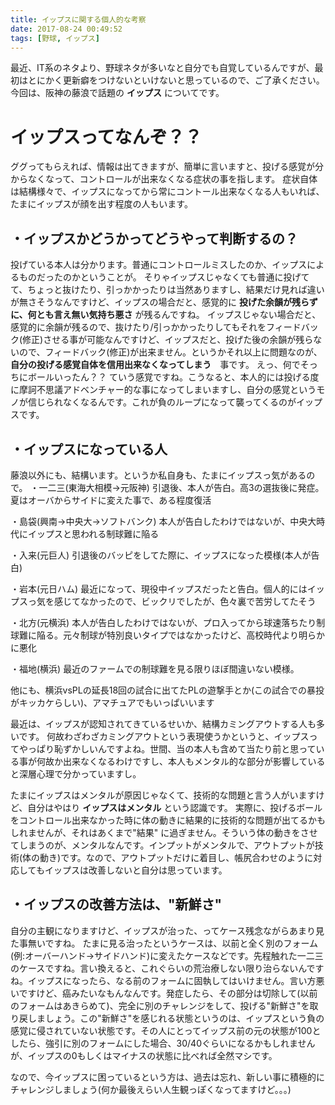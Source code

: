 ```yaml
---
title: イップスに関する個人的な考察
date: 2017-08-24 00:49:52
tags: [野球, イップス]
---
```


最近、IT系のネタより、野球ネタが多いなと自分でも自覚しているんですが、最初はとにかく更新癖をつけないといけないと思っているので、ご了承ください。
今回は、阪神の藤浪で話題の **イップス** についてです。

<!-- more -->


# イップスってなんぞ？？
ググってもらえれば、情報は出てきますが、簡単に言いますと、投げる感覚が分からなくなって、コントロールが出来なくなる症状の事を指します。
症状自体は結構様々で、イップスになってから常にコントール出来なくなる人もいれば、たまにイップスが顔を出す程度の人もいます。


## ・イップスかどうかってどうやって判断するの？
投げている本人は分かります。普通にコントロールミスしたのか、イップスによるものだったのかということが。
そりゃイップスじゃなくても普通に投げてて、ちょっと抜けたり、引っかかったりは当然ありますし、結果だけ見れば違いが無さそうなんですけど、イップスの場合だと、感覚的に **投げた余韻が残らずに、何とも言え無い気持ち悪さ** が残るんですね。
イップスじゃない場合だと、感覚的に余韻が残るので、抜けたり/引っかかったりしてもそれをフィードバック(修正)させる事が可能なんですけど、イップスだと、投げた後の余韻が残らないので、フィードバック(修正)が出来ません。というかそれ以上に問題なのが、**自分の投げる感覚自体を信用出来なくなってしまう**　事です。
えっ、何でそっちにボールいったん？？ ていう感覚ですね。こうなると、本人的には投げる度に摩訶不思議アドベンチャー的な事になってしまいますし、自分の感覚というモノが信じられなくなるんです。これが負のループになって襲ってくるのがイップスです。


## ・イップスになっている人
藤浪以外にも、結構います。というか私自身も、たまにイップスっ気があるので。
・一二三(東海大相模→元阪神)
引退後、本人が告白。高3の選抜後に発症。夏はオーバからサイドに変えた事で、ある程度復活

・島袋(興南→中央大→ソフトバンク)
本人が告白したわけではないが、中央大時代にイップスと思われる制球難に陥る

・入来(元巨人)
引退後のバッピをしてた際に、イップスになった模様(本人が告白)

・岩本(元日ハム)
最近になって、現役中イップスだったと告白。個人的にはイップスっ気を感じてなかったので、ビックリでしたが、色々裏で苦労してたそう

・北方(元横浜)
本人が告白したわけではないが、プロ入ってから球速落ちたり制球難に陥る。元々制球が特別良いタイプではなかったけど、高校時代より明らかに悪化

・福地(横浜)
最近のファームでの制球難を見る限りほぼ間違いない模様。


他にも、横浜vsPLの延長18回の試合に出てたPLの遊撃手とか(この試合での暴投がキッカケらしい)、アマチュアでもいっぱいいます

最近は、イップスが認知されてきているせいか、結構カミングアウトする人も多いです。
何故わざわざカミングアウトという表現使うかというと、イップスってやっぱり恥ずかしいんですよね。世間、当の本人も含めて当たり前と思っている事が何故か出来なくなるわけですし、本人もメンタル的な部分が影響していると深層心理で分かっていますし。

たまにイップスはメンタルが原因じゃなくて、技術的な問題と言う人がいますけど、自分はやはり **イップスはメンタル** という認識です。
実際に、投げるボールをコントロール出来なかった時に体の動きに結果的に技術的な問題が出てるかもしれませんが、それはあくまで"結果" に過ぎません。そういう体の動きをさせてしまうのが、メンタルなんです。インプットがメンタルで、アウトプットが技術(体の動き)です。なので、アウトプットだけに着目し、帳尻合わせのように対応してもイップスは改善しないと自分は思っています。


## ・イップスの改善方法は、"新鮮さ"
自分の主観になりますけど、イップスが治った、ってケース残念ながらあまり見た事無いですね。
たまに見る治ったというケースは、以前と全く別のフォーム(例:オーバーハンド→サイドハンド)に変えたケースなどです。先程触れた一二三のケースですね。言い換えると、これぐらいの荒治療しない限り治らないんですね。イップスになったら、なる前のフォームに固執してはいけません。言い方悪いですけど、癌みたいなもんなんです。発症したら、その部分は切除して(以前のフォームはあきらめて)、完全に別のチャレンジをして、投げる"新鮮さ"を取り戻しましょう。この"新鮮さ"を感じれる状態というのは、イップスという負の感覚に侵されていない状態です。その人にとってイップス前の元の状態が100としたら、強引に別のフォームにした場合、30/40ぐらいになるかもしれませんが、イップスの0もしくはマイナスの状態に比べれば全然マシです。

なので、今イップスに困っているという方は、過去は忘れ、新しい事に積極的にチャレンジしましょう(何か最後えらい人生観っぽくなってますけど。。。)

